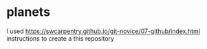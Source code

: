 # planets
I used https://swcarpentry.github.io/git-novice/07-github/index.html instructions to create a this repository
